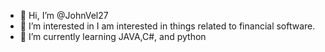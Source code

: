 - 👋 Hi, I’m @JohnVel27
- 👀 I’m interested in I am interested in things related to financial software.
- 🌱 I’m currently learning JAVA,C#, and python

